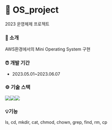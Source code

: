 # 📝 OS_project
2023 운영체제 프로젝트

### 📌 소개
AWS환경에서의 Mini Operating System 구현<br/>


### ⏰ 개발 기간
- 2023.05.01~2023.06.07

### ⚙ 기술 스택
<img src="https://img.shields.io/badge/C-A8B9CC?style=for-the-badge&logo=C&logoColor=white"><img src="https://img.shields.io/badge/Linux-FCC624?style=for-the-badge&logo=Linux&logoColor=white"><img src="https://img.shields.io/badge/AMAZONAWS-232F3E?style=for-the-badge&logo=AMAZONAWS&logoColor=white">

### 💡기능
ls, cd, mkdir, cat, chmod, chown, grep, find, rm, cp
